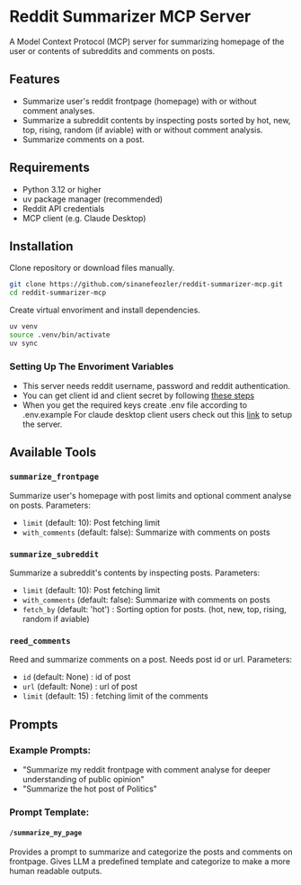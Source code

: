 # Reddit Summarizer MCP Server
A Model Context Protocol (MCP) server for summarizing homepage of the user or contents of subreddits and comments on posts.
## Features
- Summarize user's reddit frontpage (homepage) with or without comment analyses.
- Summarize a subreddit contents by inspecting posts sorted by hot, new, top, rising, random (if aviable) with or without comment analysis.
- Summarize comments on a post.
## Requirements
- Python 3.12 or higher
- uv package manager (recommended)
- Reddit API credentials
- MCP client (e.g. Claude Desktop)
## Installation
Clone repository or download files manually.
```bash
git clone https://github.com/sinanefeozler/reddit-summarizer-mcp.git
cd reddit-summarizer-mcp
```
Create virtual envoriment and install dependencies.
```bash
uv venv
source .venv/bin/activate
uv sync
```
### Setting Up The Envoriment Variables
- This server needs reddit username, password and reddit authentication.
- You can get client id and client secret by following [these steps](https://github.com/reddit-archive/reddit/wiki/OAuth2-Quick-Start-Example#first-steps)
- When you get the required keys create .env file according to .env.example
For claude desktop client users check out this [link](https://modelcontextprotocol.io/quickstart/user) to setup the server.
## Available Tools
### `summarize_frontpage`
Summarize user's homepage with post limits and optional comment analyse on posts.
Parameters:
- `limit` (default: 10): Post fetching limit
- `with_comments` (default: false): Summarize with comments on posts
### `summarize_subreddit`
Summarize a subreddit's contents by inspecting posts.
Parameters:
- `limit` (default: 10): Post fetching limit
- `with_comments` (default: false): Summarize with comments on posts
- `fetch_by` (default: 'hot') : Sorting option for posts. (hot, new, top, rising, random if aviable)
### `reed_comments`
Reed and summarize comments on a post. Needs post id or url.
Parameters:
- `id` (default: None) : id of post
- `url` (default: None) : url of post
- `limit` (default: 15) : fetching limit of the comments
## Prompts
### Example Prompts:
- "Summarize my reddit frontpage with comment analyse for deeper understanding of public opinion"
- "Summarize the hot post of Politics"
### Prompt Template:
#### `/summarize_my_page`
Provides a prompt to summarize and categorize the posts and comments on frontpage. Gives LLM a predefined template and categorize to make a more human readable outputs.
